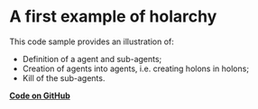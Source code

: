 # A first example of holarchy

This code sample provides an illustration of:

* Definition of a agent and sub-agents;
* Creation of agents into agents, i.e. creating holons in holons;
* Kill of the sub-agents.


[**Code on GitHub**](https://github.com/sarl/sarl/tree/master/sarl-eclipse/plugins/io.sarl.eclipse.examples/projects/io-sarl-demos-basic-holarchy)
